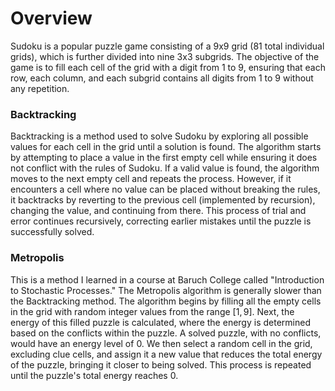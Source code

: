# Overview
Sudoku is a popular puzzle game consisting of a 9x9 grid (81 total individual grids), which is further divided into nine 3x3 subgrids. The objective of the game is to fill each cell of the grid with a digit from 1 to 9, ensuring that each row, each column, and each subgrid contains all digits from 1 to 9 without any repetition.

### Backtracking
Backtracking is a method used to solve Sudoku by exploring all possible values for each cell in the grid until a solution is found. The algorithm starts by attempting to place a value in the first empty cell while ensuring it does not conflict with the rules of Sudoku. If a valid value is found, the algorithm moves to the next empty cell and repeats the process. However, if it encounters a cell where no value can be placed without breaking the rules, it backtracks by reverting to the previous cell (implemented by recursion), changing the value, and continuing from there. This process of trial and error continues recursively, correcting earlier mistakes until the puzzle is successfully solved.

### Metropolis
This is a method I learned in a course at Baruch College called "Introduction to Stochastic Processes." The Metropolis algorithm is generally slower than the Backtracking method. The algorithm begins by filling all the empty cells in the grid with random integer values from the range $[1, 9]$. Next, the energy of this filled puzzle is calculated, where the energy is determined based on the conflicts within the puzzle. A solved puzzle, with no conflicts, would have an energy level of 0. We then select a random cell in the grid, excluding clue cells, and assign it a new value that reduces the total energy of the puzzle, bringing it closer to being solved. This process is repeated until the puzzle's total energy reaches 0.
